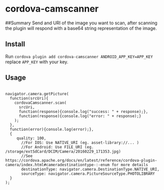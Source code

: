 # cordova-camscanner

##Summary
Send and URI of the image you want to scan, after scanning the plugin will respond with a base64 string representation of the image.

## Install
Run `cordova plugin add cordova-camscanner ANDROID_APP_KEY=APP_KEY` replace `APP_KEY` with your key.

## Usage
```

navigator.camera.getPicture(
  function(srcUri){
    cordovaCamscanner.scan(
      srcUri,
      function(response){console.log("success: " + response);},
      function(response){console.log("error: " + response);}
    );
  },
  function(error){console.log(error);},
  {
     quality: 100,
       //For IOS: Use NATIVE_URI (eg. asset-library://... )
       //For Android: Use FILE_URI (eg. /storage/extSdCard/DCIM/Camera/20160229_171353.jpg)
       //See https://cordova.apache.org/docs/en/latest/reference/cordova-plugin-camera/index.html#cameradestinationtype-:-enum for more details
       destinationType: navigator.camera.DestinationType.NATIVE_URI,
       sourceType: navigator.camera.PictureSourceType.PHOTOLIBRARY
  }
);

```
